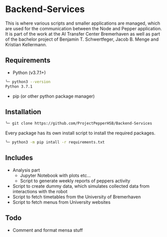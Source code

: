 # Backend-Services

This is where various scripts and smaller applications are managed, which are used for the communication between the Node and Pepper application. It is part of the work at the AI Transfer Center Bremerhaven as well as part of the bachelor project of Benjamin T. Schwertfeger, Jacob B. Menge and Kristian Kellermann.

## Requirements

- Python (v3.7.1+)

```bash
╰─ python3 --version
Python 3.7.1
```

- pip (or other python package manager)

## Installation

```bash
╰─ git clone https://github.com/ProjectPepperHSB/Backend-Services
```

Every package has its own install script to install the required packages.

```bash
╰─ python3 -m pip intall -r requirements.txt
```

## Includes

- Analysis part
  - Jupyter Notebook with plots etc...
  - Script to generate weekly reports of peppers activity
- Script to create dummy data, which simulates collected data from interactions with the robot
- Script to fetch timetables from the University of Bremerhaven
- Script to fetch menus from University websites

## Todo

- Comment and format mensa stuff
